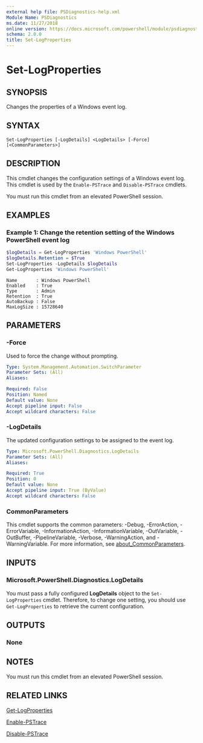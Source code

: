 ```yaml
---
external help file: PSDiagnostics-help.xml
Module Name: PSDiagnostics
ms.date: 11/27/2018
online version: https://docs.microsoft.com/powershell/module/psdiagnostics/set-logproperties?view=powershell-5.1
schema: 2.0.0
title: Set-LogProperties
---
```


# Set-LogProperties

## SYNOPSIS
Changes the properties of a Windows event log.

## SYNTAX

```
Set-LogProperties [-LogDetails] <LogDetails> [-Force] [<CommonParameters>]
```

## DESCRIPTION

This cmdlet changes the configuration settings of a Windows event log. This cmdlet is used by the
`Enable-PSTrace` and `Disable-PSTrace` cmdlets.

You must run this cmdlet from an elevated PowerShell session.

## EXAMPLES

### Example 1: Change the retention setting of the Windows PowerShell event log

```powershell
$logDetails = Get-LogProperties 'Windows PowerShell'
$logDetails.Retention = $True
Set-LogProperties -LogDetails $logDetails
Get-LogProperties 'Windows PowerShell'
```

```Output
Name       : Windows PowerShell
Enabled    : True
Type       : Admin
Retention  : True
AutoBackup : False
MaxLogSize : 15728640
```

## PARAMETERS

### -Force

Used to force the change without prompting.

```yaml
Type: System.Management.Automation.SwitchParameter
Parameter Sets: (All)
Aliases:

Required: False
Position: Named
Default value: None
Accept pipeline input: False
Accept wildcard characters: False
```

### -LogDetails

The updated configuration settings to be assigned to the event log.

```yaml
Type: Microsoft.PowerShell.Diagnostics.LogDetails
Parameter Sets: (All)
Aliases:

Required: True
Position: 0
Default value: None
Accept pipeline input: True (ByValue)
Accept wildcard characters: False
```

### CommonParameters

This cmdlet supports the common parameters: -Debug, -ErrorAction, -ErrorVariable,
-InformationAction, -InformationVariable, -OutVariable, -OutBuffer, -PipelineVariable, -Verbose,
-WarningAction, and -WarningVariable. For more information, see
[about_CommonParameters](https://go.microsoft.com/fwlink/?LinkID=113216).

## INPUTS

### Microsoft.PowerShell.Diagnostics.LogDetails

You must pass a fully configured **LogDetails** object to the `Set-LogProperties` cmdlet.
Therefore, to change one setting, you should use `Get-LogProperties` to retrieve the current
configuration.

## OUTPUTS

### None

## NOTES

You must run this cmdlet from an elevated PowerShell session.

## RELATED LINKS

[Get-LogProperties](Get-LogProperties.md)

[Enable-PSTrace](Enable-PSTrace.md)

[Disable-PSTrace](Disable-PSTrace.md)

